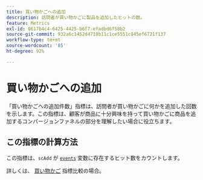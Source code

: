 ```yaml
---
title: 買い物かごへの追加
description: 訪問者が買い物かごに製品を追加したヒットの数。
feature: Metrics
exl-id: 0617b4c4-6425-4425-b6f7-efadbd6f58b2
source-git-commit: 932a6c1452d4710b11c1ce5551c845ef6721f137
workflow-type: tm+mt
source-wordcount: '85'
ht-degree: 92%

---
```


# 買い物かごへの追加

「買い物かごへの追加件数」指標は、訪問者が買い物かごに何かを追加した回数を示します。この指標は、顧客が商品に十分興味を持って買い物かごに商品を追加するコンバージョンファネルの部分を理解したい場合に役立ちます。

## この指標の計算方法

この指標は、`scAdd` が [`events`](/help/implement/vars/page-vars/events/events-overview.md) 変数に存在するヒット数をカウントします。

詳しくは、 [買い物かご](carts.md) 指標比較の場合。
